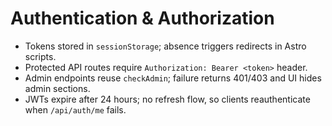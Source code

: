 # Authentication & Authorization
- Tokens stored in `sessionStorage`; absence triggers redirects in Astro scripts.
- Protected API routes require `Authorization: Bearer <token>` header.
- Admin endpoints reuse `checkAdmin`; failure returns 401/403 and UI hides admin sections.
- JWTs expire after 24 hours; no refresh flow, so clients reauthenticate when `/api/auth/me` fails.
